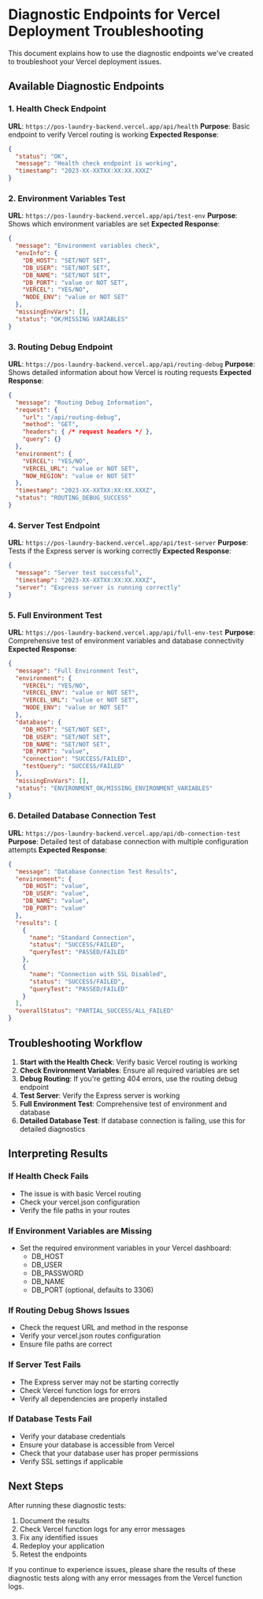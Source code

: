 # Diagnostic Endpoints for Vercel Deployment Troubleshooting

This document explains how to use the diagnostic endpoints we've created to troubleshoot your Vercel deployment issues.

## Available Diagnostic Endpoints

### 1. Health Check Endpoint
**URL**: `https://pos-laundry-backend.vercel.app/api/health`
**Purpose**: Basic endpoint to verify Vercel routing is working
**Expected Response**: 
```json
{
  "status": "OK",
  "message": "Health check endpoint is working",
  "timestamp": "2023-XX-XXTXX:XX:XX.XXXZ"
}
```

### 2. Environment Variables Test
**URL**: `https://pos-laundry-backend.vercel.app/api/test-env`
**Purpose**: Shows which environment variables are set
**Expected Response**: 
```json
{
  "message": "Environment variables check",
  "envInfo": {
    "DB_HOST": "SET/NOT SET",
    "DB_USER": "SET/NOT SET",
    "DB_NAME": "SET/NOT SET",
    "DB_PORT": "value or NOT SET",
    "VERCEL": "YES/NO",
    "NODE_ENV": "value or NOT SET"
  },
  "missingEnvVars": [],
  "status": "OK/MISSING VARIABLES"
}
```

### 3. Routing Debug Endpoint
**URL**: `https://pos-laundry-backend.vercel.app/api/routing-debug`
**Purpose**: Shows detailed information about how Vercel is routing requests
**Expected Response**: 
```json
{
  "message": "Routing Debug Information",
  "request": {
    "url": "/api/routing-debug",
    "method": "GET",
    "headers": { /* request headers */ },
    "query": {}
  },
  "environment": {
    "VERCEL": "YES/NO",
    "VERCEL_URL": "value or NOT SET",
    "NOW_REGION": "value or NOT SET"
  },
  "timestamp": "2023-XX-XXTXX:XX:XX.XXXZ",
  "status": "ROUTING_DEBUG_SUCCESS"
}
```

### 4. Server Test Endpoint
**URL**: `https://pos-laundry-backend.vercel.app/api/test-server`
**Purpose**: Tests if the Express server is working correctly
**Expected Response**: 
```json
{
  "message": "Server test successful",
  "timestamp": "2023-XX-XXTXX:XX:XX.XXXZ",
  "server": "Express server is running correctly"
}
```

### 5. Full Environment Test
**URL**: `https://pos-laundry-backend.vercel.app/api/full-env-test`
**Purpose**: Comprehensive test of environment variables and database connectivity
**Expected Response**: 
```json
{
  "message": "Full Environment Test",
  "environment": {
    "VERCEL": "YES/NO",
    "VERCEL_ENV": "value or NOT SET",
    "VERCEL_URL": "value or NOT SET",
    "NODE_ENV": "value or NOT SET"
  },
  "database": {
    "DB_HOST": "SET/NOT SET",
    "DB_USER": "SET/NOT SET",
    "DB_NAME": "SET/NOT SET",
    "DB_PORT": "value",
    "connection": "SUCCESS/FAILED",
    "testQuery": "SUCCESS/FAILED"
  },
  "missingEnvVars": [],
  "status": "ENVIRONMENT_OK/MISSING_ENVIRONMENT_VARIABLES"
}
```

### 6. Detailed Database Connection Test
**URL**: `https://pos-laundry-backend.vercel.app/api/db-connection-test`
**Purpose**: Detailed test of database connection with multiple configuration attempts
**Expected Response**: 
```json
{
  "message": "Database Connection Test Results",
  "environment": {
    "DB_HOST": "value",
    "DB_USER": "value",
    "DB_NAME": "value",
    "DB_PORT": "value"
  },
  "results": [
    {
      "name": "Standard Connection",
      "status": "SUCCESS/FAILED",
      "queryTest": "PASSED/FAILED"
    },
    {
      "name": "Connection with SSL Disabled",
      "status": "SUCCESS/FAILED",
      "queryTest": "PASSED/FAILED"
    }
  ],
  "overallStatus": "PARTIAL_SUCCESS/ALL_FAILED"
}
```

## Troubleshooting Workflow

1. **Start with the Health Check**: Verify basic Vercel routing is working
2. **Check Environment Variables**: Ensure all required variables are set
3. **Debug Routing**: If you're getting 404 errors, use the routing debug endpoint
4. **Test Server**: Verify the Express server is working
5. **Full Environment Test**: Comprehensive test of environment and database
6. **Detailed Database Test**: If database connection is failing, use this for detailed diagnostics

## Interpreting Results

### If Health Check Fails
- The issue is with basic Vercel routing
- Check your vercel.json configuration
- Verify the file paths in your routes

### If Environment Variables are Missing
- Set the required environment variables in your Vercel dashboard:
  - DB_HOST
  - DB_USER
  - DB_PASSWORD
  - DB_NAME
  - DB_PORT (optional, defaults to 3306)

### If Routing Debug Shows Issues
- Check the request URL and method in the response
- Verify your vercel.json routes configuration
- Ensure file paths are correct

### If Server Test Fails
- The Express server may not be starting correctly
- Check Vercel function logs for errors
- Verify all dependencies are properly installed

### If Database Tests Fail
- Verify your database credentials
- Ensure your database is accessible from Vercel
- Check that your database user has proper permissions
- Verify SSL settings if applicable

## Next Steps

After running these diagnostic tests:
1. Document the results
2. Check Vercel function logs for any error messages
3. Fix any identified issues
4. Redeploy your application
5. Retest the endpoints

If you continue to experience issues, please share the results of these diagnostic tests along with any error messages from the Vercel function logs.